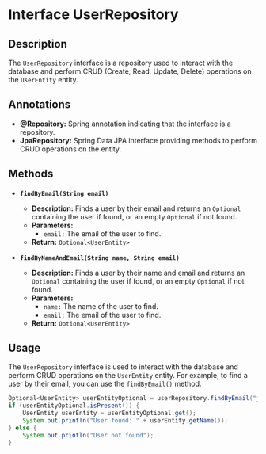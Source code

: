 # Interface UserRepository

## Description
The `UserRepository` interface is a repository used to interact with the database and perform CRUD (Create, Read, Update, Delete) operations on the `UserEntity` entity.

## Annotations

- **@Repository:** Spring annotation indicating that the interface is a repository.
- **JpaRepository:** Spring Data JPA interface providing methods to perform CRUD operations on the entity.

## Methods

- **`findByEmail(String email)`**
  - **Description:** Finds a user by their email and returns an `Optional` containing the user if found, or an empty `Optional` if not found.
  - **Parameters:**
    - `email:` The email of the user to find.
  - **Return:** `Optional<UserEntity>`

    
- **`findByNameAndEmail(String name, String email)`**
  - **Description:** Finds a user by their name and email and returns an `Optional` containing the user if found, or an empty `Optional` if not found.
  - **Parameters:**
    - `name:` The name of the user to find.
    - `email:` The email of the user to find.
  - **Return:** `Optional<UserEntity>`

## Usage

The `UserRepository` interface is used to interact with the database and perform CRUD operations on the `UserEntity` entity. For example, to find a user by their email, you can use the `findByEmail()` method.

```java
Optional<UserEntity> userEntityOptional = userRepository.findByEmail("juan.perez@example.com");
if (userEntityOptional.isPresent()) {
    UserEntity userEntity = userEntityOptional.get();
    System.out.println("User found: " + userEntity.getName());
} else {
    System.out.println("User not found");
}
```